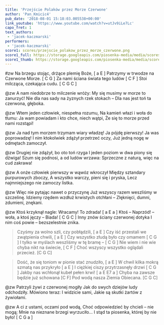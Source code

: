 ```yaml
---
title: 'Przejście Polaków przez Morze Czerwone'
author: 'Pan_Kmicic4'
pub_date: '2018-08-01 15:18:03.005538+00:00'
link_youtube: 'https://www.youtube.com/watch?v=utJv9iLe7Lc'
capo_fret: 1
text_authors:
 - 'jacek-kaczmarski'
performers:
 - 'jacek-kaczmarski'
score1: scores/przejscie_polakow_przez_morze_czerwone.png
score1_full: https://storage.googleapis.com/piosenka-media/media/scores/przejscie_polakow_przez_morze_czerwone.png
score1_thumb: https://storage.googleapis.com/piosenka-media/media/scores/przejscie_polakow_przez_morze_czerwone.png.180x0_q85_upscale.png
---
```


#zw
Na brzegu stojąc, drżące plemię Boże, [ a E ]
Patrzymy w trwodze na Czerwone Morze. [ C G ]
Za nami ściana świata tego ludów [ C F ]
Stoi milcząca, czekająca cudu. [ C G C ]

@zw
A nam niedobrze to milczenie wróży:
My się musimy w morze to zanurzyć!
Nie dla nas sady na żyznych rzek stokach –
Dla nas jest toń ta czerwona, głęboka.

@zw
Wtem jeden człowiek, niespełna rozumu,
Na kamień włazi i woła do tłumu:
Ja wam powiadam i kto chce, niech wątpi,
Że się to morze przed nami rozstąpi!

@zw
Ja nad tym morzem trzymam wiary władzę!
Ja pójdę pierwszy! Ja was poprowadzę!
I nim ktokolwiek zdążył przetrzeć oczy,
Już jedną nogę w odmętach zamoczył.

@zw
Drugiej nie zdążył, bo oto toń rzyga
I jeden poziom w dwa piony się dźwiga!
Szum się podnosi, a od ludów wrzawa:
Sprzeczne z naturą, więc na cud zakrawa!

@zw
A onże człowiek pierwszy w wąwóz wkroczył
Między sztandary purpurowych zboczy,
A wszystko warczy, pieni się i pryska,
Lecz najmniejszego nie zamoczy listka.

@zw
Więc nie pytając nawet o przyczynę
Już wszyscy razem weszliśmy w szczelinę.
Idziemy rzędem wzdłuż krwistych otchłani –
Zlęknięci, dumni, zdumieni, znękani.

@zw
Ktoś krzyknął nagle: Wracamy! To zdrada! [ a E a ]
Ktoś – Naprzód! – woła, a ktoś jęczy – Biada! [ C G C ]
Inny znów ściany czerwonej dotyka 
I nim coś powie – bezszelestnie znika. 

>Czyśmy za wolno szli, czy pobłądzili, [ a E ]
>Czy iść przestali we zwątpienia chwili, [ a E ]
>Czy wszystko złudą było czy omamem [ C G ]
>I tylko w myślach weszliśmy w tę bramę – [ C G ]
>Nie wiem i nie wie chyba nikt na świecie, [ C F ]
>Choć wszyscy wszystko oglądali przecież. [C G C]

>Dość, że się toniom w pionie stać znudziło, [ a E ]
>W chwil kilka mokrą szmatą nas przykryło [ a E ]
>I ciężkiej ciszy przytrzasnęły drzwi [ C G ]
>Jakby nas wchłonął kubeł pełen krwi! [ a E E7 a ]
>Chyba na zawsze będzie już schowana [C F]
>Pod wodą nasza Ziemia Obiecana. [C G C]

@zw
Patrzyli żywi z czerwonej mogiły
Jak do swych dziejów ludy odchodziły.
Mówiono teraz: I widzicie sami,
Jakie są skutki żartów z żywiołami.

@zw
A ci z ustami, oczami pod wodą,
Choć odpowiedzieć by chcieli – nie mogą;
Mnie na nieznane brzegi wyrzuciło…
I stąd ta piosenka, której by nie było! [ C G a ]
